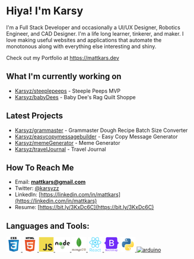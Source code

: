 # Hiya! I'm Karsy

I'm a Full Stack Developer and occasionally a UI/UX Designer, Robotics Engineer, and CAD Designer. I'm a life long learner, tinkerer, and maker. I love making useful websites and applications that automate the monotonous along with everything else interesting and shiny.

Check out my Portfolio at <a href="https://mattkars.dev" target="_blank">https://mattkars.dev</a>

## What I'm currently working on
 
- [Karsyz/steeplepeeps](https://github.com/Karsyz/steeplePeeps) - Steeple Peeps MVP 
- [Karsyz/babyDees](https://github.com/Karsyz/babyDees) - Baby Dee's Rag Quilt Shoppe 

## Latest Projects

- [Karsyz/grammaster](https://github.com/Karsyz/grammaster) - Grammaster Dough Recipe Batch Size Converter
- [Karsyz/easycopymessagebuilder](https://github.com/Karsyz/easycopymessagebuilder) - Easy Copy Message Generator
- [Karsyz/memeGenerator](https://github.com/Karsyz/memeGenerator) - Meme Generator
- [Karsyz/travelJournal](https://github.com/Karsyz/travelJournal) - Travel Journal

## How To Reach Me

- Email: **mattkars@gmail.com**
- Twitter: [@karsyzz](https://twitter.com/karsyzz)
- LinkedIn: [https://linkedin.com/in/mattkars](https://linkedin.com/in/mattkars)
- Resume: [https://bit.ly/3KxDc6C](https://bit.ly/3KxDc6C)
 
## Languages and Tools:

<p><a href="https://www.w3schools.com/css/" target="_blank" rel="noreferrer"> <img src="https://raw.githubusercontent.com/devicons/devicon/master/icons/css3/css3-original-wordmark.svg" alt="css3" width="40" height="40"/> </a>  <a href="https://www.w3.org/html/" target="_blank" rel="noreferrer"> <img src="https://raw.githubusercontent.com/devicons/devicon/master/icons/html5/html5-original-wordmark.svg" alt="html5" width="40" height="40"/> </a>   <a href="https://developer.mozilla.org/en-US/docs/Web/JavaScript" target="_blank" rel="noreferrer"> <img src="https://raw.githubusercontent.com/devicons/devicon/master/icons/javascript/javascript-original.svg" alt="javascript" width="40" height="40"/> </a>   <a href="https://nodejs.org" target="_blank" rel="noreferrer"> <img src="https://raw.githubusercontent.com/devicons/devicon/master/icons/nodejs/nodejs-original-wordmark.svg" alt="nodejs" width="40" height="40"/> </a>    <a href="https://www.mongodb.com/" target="_blank" rel="noreferrer"> <img src="https://raw.githubusercontent.com/devicons/devicon/master/icons/mongodb/mongodb-original-wordmark.svg" alt="mongodb" width="40" height="40"/> </a>   <a href="https://reactjs.org/" target="_blank" rel="noreferrer"> <img src="https://raw.githubusercontent.com/devicons/devicon/master/icons/react/react-original-wordmark.svg" alt="react" width="40" height="40"/> </a>      <a href="https://getbootstrap.com" target="_blank" rel="noreferrer"> <img src="https://raw.githubusercontent.com/devicons/devicon/master/icons/bootstrap/bootstrap-plain-wordmark.svg" alt="bootstrap" width="40" height="40"/></a>  <a href="https://www.python.org" target="_blank" rel="noreferrer"> <img src="https://raw.githubusercontent.com/devicons/devicon/master/icons/python/python-original.svg" alt="python" width="40" height="40"/> </a>   <a href="https://zapier.com" target="_blank" rel="noreferrer"> <a href="https://www.arduino.cc/" target="_blank" rel="noreferrer"> <img src="https://cdn.worldvectorlogo.com/logos/arduino-1.svg" alt="arduino" width="40" height="40"/> </a>
</p>
